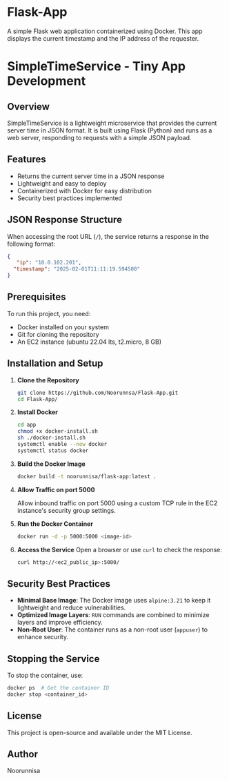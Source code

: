 # Flask-App
A simple Flask web application containerized using Docker. This app displays the current timestamp and the IP address of the requester.

# SimpleTimeService - Tiny App Development

## Overview
SimpleTimeService is a lightweight microservice that provides the current server time in JSON format. It is built using Flask (Python) and runs as a web server, responding to requests with a simple JSON payload.

## Features
- Returns the current server time in a JSON response
- Lightweight and easy to deploy
- Containerized with Docker for easy distribution
- Security best practices implemented

## JSON Response Structure
When accessing the root URL (`/`), the service returns a response in the following format:

```json
{
   "ip": "10.0.102.201",
  "timestamp": "2025-02-01T11:11:19.594500"
}
```

## Prerequisites
To run this project, you need:
- Docker installed on your system
- Git for cloning the repository
- An EC2 instance (ubuntu 22.04 lts, t2.micro, 8 GB)

## Installation and Setup
   
1. **Clone the Repository**
   ```bash
   git clone https://github.com/Noorunnsa/Flask-App.git
   cd Flask-App/
   ```
2. **Install Docker**
   ```bash
   cd app
   chmod +x docker-install.sh
   sh ./docker-install.sh
   systemctl enable --now docker
   systemctl status docker
   ```

3. **Build the Docker Image**
   ```bash
   docker build -t noorunnisa/flask-app:latest .
   ```
4. **Allow Traffic on port 5000**
   
   Allow inbound traffic on port 5000 using a custom TCP rule in the EC2 instance's security group settings.
   
5. **Run the Docker Container**
   ```bash
   docker run -d -p 5000:5000 <image-id>
   ```

6. **Access the Service**
   Open a browser or use `curl` to check the response:
   ```bash
   curl http://<ec2_public_ip>:5000/
   ```

## Security Best Practices
- **Minimal Base Image**: The Docker image uses `alpine:3.21` to keep it lightweight and reduce vulnerabilities.
- **Optimized Image Layers**: `RUN` commands are combined to minimize layers and improve efficiency.
- **Non-Root User**: The container runs as a non-root user (`appuser`) to enhance security.

## Stopping the Service
To stop the container, use:
```bash
docker ps  # Get the container ID
docker stop <container_id>
```

## License
This project is open-source and available under the MIT License.

## Author
Noorunnisa
